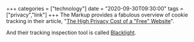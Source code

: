 +++
categories = ["technology"]
date = "2020-09-30T09:30:00"
tags = ["privacy","link"]
+++
The Markup provides a fabulous overview of cookie tracking in their article, "[The High Privacy Cost of a "Free" Website](https://themarkup.org/blacklight/2020/09/22/blacklight-tracking-advertisers-digital-privacy-sensitive-websites)".

And their tracking inspection tool is called [Blacklight](https://themarkup.org/blacklight).
